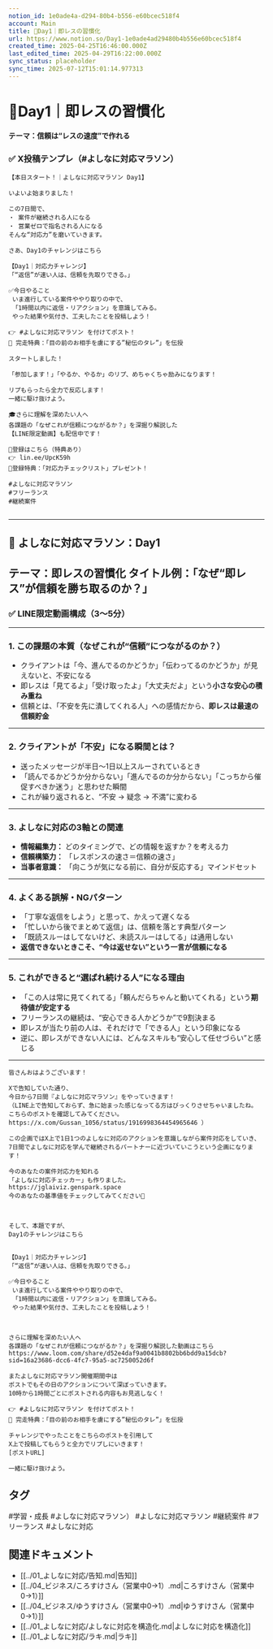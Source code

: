 ```yaml
---
notion_id: 1e0ade4a-d294-80b4-b556-e60bcec518f4
account: Main
title: 🔹Day1｜即レスの習慣化
url: https://www.notion.so/Day1-1e0ade4ad29480b4b556e60bcec518f4
created_time: 2025-04-25T16:46:00.000Z
last_edited_time: 2025-04-29T16:22:00.000Z
sync_status: placeholder
sync_time: 2025-07-12T15:01:14.977313
---
```

# 🔹Day1｜即レスの習慣化

**テーマ：信頼は“レスの速度”で作れる**
### ✅ X投稿テンプレ（#よしなに対応マラソン）
```plain text
【本日スタート！｜よしなに対応マラソン Day1】

いよいよ始まりました！

この7日間で、
・ 案件が継続される人になる
・ 営業ゼロで指名される人になる
そんな“対応力”を磨いていきます。

さあ、Day1のチャレンジはこちら

【Day1｜対応力チャレンジ】
「“返信”が速い人は、信頼を先取りできる。」

✅今日やること
 いま進行している案件ややり取りの中で、
 「1時間以内に返信・リアクション」を意識してみる。
 やった結果や気付き、工夫したことを投稿しよう！

👉 #よしなに対応マラソン を付けてポスト！
🎁 完走特典：「目の前のお相手を虜にする”秘伝のタレ”」を伝授

スタートしました！

「参加します！」「やるか、やるか」のリプ、めちゃくちゃ励みになります！

リプもらったら全力で反応します！
一緒に駆け抜けよう。

🎓さらに理解を深めたい人へ
各課題の「なぜこれが信頼につながるか？」を深掘り解説した
【LINE限定動画】も配信中です！

🔻登録はこちら（特典あり）
👉 lin.ee/UpcK59h
🎁登録特典：「対応力チェックリスト」プレゼント！

#よしなに対応マラソン
#フリーランス
#継続案件


```
---
## 🎥 よしなに対応マラソン：Day1
**テーマ：即レスの習慣化**
**タイトル例：**「なぜ“即レス”が信頼を勝ち取るのか？」
---
### ✅ LINE限定動画構成（3〜5分）
---
### 1. **この課題の本質（なぜこれが“信頼”につながるのか？）**
- クライアントは「今、進んでるのかどうか」「伝わってるのかどうか」が見えないと、不安になる
- 即レスは「見てるよ」「受け取ったよ」「大丈夫だよ」という**小さな安心の積み重ね**
- 信頼とは、「不安を先に潰してくれる人」への感情だから、**即レスは最速の信頼貯金**
---
### 2. **クライアントが「不安」になる瞬間とは？**
- 送ったメッセージが半日〜1日以上スルーされているとき
- 「読んでるかどうか分からない」「進んでるのか分からない」「こっちから催促すべきか迷う」と思わせた瞬間
- これが繰り返されると、“不安 → 疑念 → 不満”に変わる
---
### 3. **よしなに対応の3軸との関連**
- **情報編集力：** どのタイミングで、どの情報を返すか？を考える力
- **信頼構築力：** 「レスポンスの速さ＝信頼の速さ」
- **当事者意識：** 「向こうが気になる前に、自分が反応する」マインドセット
---
### 4. **よくある誤解・NGパターン**
- 「丁寧な返信をしよう」と思って、かえって遅くなる
- 「忙しいから後でまとめて返信」は、信頼を落とす典型パターン
- 「既読スルーはしてないけど、未読スルーはしてる」は通用しない
- **返信できないときこそ、“今は返せない”という一言が信頼になる**
---
### 5. **これができると“選ばれ続ける人”になる理由**
- 「この人は常に見てくれてる」「頼んだらちゃんと動いてくれる」という**期待値が安定する**
- フリーランスの継続は、“安心できる人かどうか”で9割決まる
- 即レスが当たり前の人は、それだけで「できる人」という印象になる
- 逆に、即レスができない人には、どんなスキルも“安心して任せづらい”と感じる
---
```plain text
皆さんおはようございます！

Xで告知していた通り、
今日から7日間『よしなに対応マラソン』をやっていきます！
（LINE上で告知しておらず、急に始まった感じなってる方はびっくりさせちゃいましたね。
こちらのポストを確認してみてください。
https://x.com/Gussan_1056/status/1916998364454965646 ）

この企画ではX上で1日1つのよしなに対応のアクションを意識しながら案件対応をしていき、
7日間でよしなに対応を学んで継続されるパートナーに近づいていこうという企画になります！

今のあなたの案件対応力を知れる
「よしなに対応チェッカー」も作りました。
https://jglaiviz.genspark.space
今のあなたの基準値をチェックしてみてください👀



そして、本題ですが、
Day1のチャレンジはこちら


【Day1｜対応力チャレンジ】
「“返信”が速い人は、信頼を先取りできる。」

✅今日やること
 いま進行している案件ややり取りの中で、
 「1時間以内に返信・リアクション」を意識してみる。
 やった結果や気付き、工夫したことを投稿しよう！



さらに理解を深めたい人へ
各課題の「なぜこれが信頼につながるか？」を深掘り解説した動画はこちら
https://www.loom.com/share/d52e4daf9a0041b8802bb6bdd9a15dcb?sid=16a23686-dcc6-4fc7-95a5-ac7250052d6f

またよしなに対応マラソン開催期間中は
ポストでもその日のアクションについて深ぼっていきます。
10時から1時間ごとにポストされる内容もお見逃しなく！

👉 #よしなに対応マラソン を付けてポスト！
🎁 完走特典：「目の前のお相手を虜にする”秘伝のタレ”」を伝授

チャレンジでやったことをこちらのポストを引用して
X上で投稿してもらうと全力でリプしにいきます！
[ポストURL]

一緒に駆け抜けよう。
```

## タグ

#学習・成長 #よしなに対応マラソン） #よしなに対応マラソン #継続案件 #フリーランス #よしなに対応 

## 関連ドキュメント

- [[../01_よしなに対応/告知.md|告知]]
- [[../04_ビジネス/ころすけさん（営業中0→1）.md|ころすけさん（営業中0→1）]]
- [[../04_ビジネス/ゆうすけさん（営業中0→1）.md|ゆうすけさん（営業中0→1）]]
- [[../01_よしなに対応/よしなに対応を構造化.md|よしなに対応を構造化]]
- [[../01_よしなに対応/ラキ.md|ラキ]]
